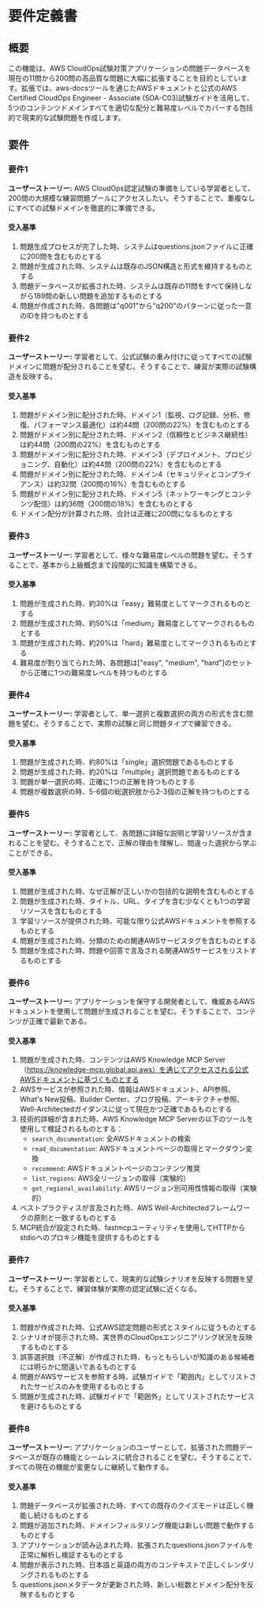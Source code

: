 # 要件定義書

## 概要

この機能は、AWS CloudOps試験対策アプリケーションの問題データベースを現在の11問から200問の高品質な問題に大幅に拡張することを目的としています。拡張では、aws-docsツールを通じたAWSドキュメントと公式のAWS Certified CloudOps Engineer - Associate (SOA-C03)試験ガイドを活用して、5つのコンテンツドメインすべてを適切な配分と難易度レベルでカバーする包括的で現実的な試験問題を作成します。

## 要件

### 要件1

**ユーザーストーリー:** AWS CloudOps認定試験の準備をしている学習者として、200問の大規模な練習問題プールにアクセスしたい。そうすることで、重複なしにすべての試験ドメインを徹底的に準備できる。

#### 受入基準

1. 問題生成プロセスが完了した時、システムはquestions.jsonファイルに正確に200問を含むものとする
2. 問題が生成された時、システムは既存のJSON構造と形式を維持するものとする
3. 問題データベースが拡張された時、システムは既存の11問をすべて保持しながら189問の新しい問題を追加するものとする
4. 問題が作成された時、各問題は"q001"から"q200"のパターンに従った一意のIDを持つものとする

### 要件2

**ユーザーストーリー:** 学習者として、公式試験の重み付けに従ってすべての試験ドメインに問題が配分されることを望む。そうすることで、練習が実際の試験構造を反映する。

#### 受入基準

1. 問題がドメイン別に配分された時、ドメイン1（監視、ログ記録、分析、修復、パフォーマンス最適化）は約44問（200問の22%）を含むものとする
2. 問題がドメイン別に配分された時、ドメイン2（信頼性とビジネス継続性）は約44問（200問の22%）を含むものとする
3. 問題がドメイン別に配分された時、ドメイン3（デプロイメント、プロビジョニング、自動化）は約44問（200問の22%）を含むものとする
4. 問題がドメイン別に配分された時、ドメイン4（セキュリティとコンプライアンス）は約32問（200問の16%）を含むものとする
5. 問題がドメイン別に配分された時、ドメイン5（ネットワーキングとコンテンツ配信）は約36問（200問の18%）を含むものとする
6. ドメイン配分が計算された時、合計は正確に200問になるものとする

### 要件3

**ユーザーストーリー:** 学習者として、様々な難易度レベルの問題を望む。そうすることで、基本から上級概念まで段階的に知識を構築できる。

#### 受入基準

1. 問題が生成された時、約30%は「easy」難易度としてマークされるものとする
2. 問題が生成された時、約50%は「medium」難易度としてマークされるものとする
3. 問題が生成された時、約20%は「hard」難易度としてマークされるものとする
4. 難易度が割り当てられた時、各問題は["easy", "medium", "hard"]のセットから正確に1つの難易度レベルを持つものとする

### 要件4

**ユーザーストーリー:** 学習者として、単一選択と複数選択の両方の形式を含む問題を望む。そうすることで、実際の試験と同じ問題タイプで練習できる。

#### 受入基準

1. 問題が生成された時、約80%は「single」選択問題であるものとする
2. 問題が生成された時、約20%は「multiple」選択問題であるものとする
3. 問題が単一選択の時、正確に1つの正解を持つものとする
4. 問題が複数選択の時、5-6個の総選択肢から2-3個の正解を持つものとする

### 要件5

**ユーザーストーリー:** 学習者として、各問題に詳細な説明と学習リソースが含まれることを望む。そうすることで、正解の理由を理解し、間違った選択から学ぶことができる。

#### 受入基準

1. 問題が生成された時、なぜ正解が正しいかの包括的な説明を含むものとする
2. 問題が生成された時、タイトル、URL、タイプを含む少なくとも1つの学習リソースを含むものとする
3. 学習リソースが提供された時、可能な限り公式AWSドキュメントを参照するものとする
4. 問題が生成された時、分類のための関連AWSサービスタグを含むものとする
5. 問題が生成された時、問題や回答で言及される関連AWSサービスをリストするものとする

### 要件6

**ユーザーストーリー:** アプリケーションを保守する開発者として、権威あるAWSドキュメントを使用して問題が生成されることを望む。そうすることで、コンテンツが正確で最新である。

#### 受入基準

1. 問題が生成された時、コンテンツはAWS Knowledge MCP Server（https://knowledge-mcp.global.api.aws）を通じてアクセスされる公式AWSドキュメントに基づくものとする
2. AWSサービスが参照された時、情報はAWSドキュメント、API参照、What's New投稿、Builder Center、ブログ投稿、アーキテクチャ参照、Well-Architectedガイダンスに従って現在かつ正確であるものとする
3. 技術的詳細が含まれた時、AWS Knowledge MCP Serverの以下のツールを使用して検証されるものとする：
   - `search_documentation`: 全AWSドキュメントの検索
   - `read_documentation`: AWSドキュメントページの取得とマークダウン変換
   - `recommend`: AWSドキュメントページのコンテンツ推奨
   - `list_regions`: AWS全リージョンの取得（実験的）
   - `get_regional_availability`: AWSリージョン別可用性情報の取得（実験的）
4. ベストプラクティスが言及された時、AWS Well-Architectedフレームワークの原則と一致するものとする
5. MCP統合が設定された時、fastmcpユーティリティを使用してHTTPからstdioへのプロキシ機能を提供するものとする

### 要件7

**ユーザーストーリー:** 学習者として、現実的な試験シナリオを反映する問題を望む。そうすることで、練習体験が実際の認定試験に近くなる。

#### 受入基準

1. 問題が作成された時、公式AWS認定問題の形式とスタイルに従うものとする
2. シナリオが提示された時、実世界のCloudOpsエンジニアリング状況を反映するものとする
3. 誤答選択肢（不正解）が作成された時、もっともらしいが知識のある候補者には明らかに間違いであるものとする
4. 問題がAWSサービスを参照する時、試験ガイドで「範囲内」としてリストされたサービスのみを使用するものとする
5. 問題が生成された時、試験ガイドで「範囲外」としてリストされたサービスを避けるものとする

### 要件8

**ユーザーストーリー:** アプリケーションのユーザーとして、拡張された問題データベースが既存の機能とシームレスに統合されることを望む。そうすることで、すべての現在の機能が変更なしに継続して動作する。

#### 受入基準

1. 問題データベースが拡張された時、すべての既存のクイズモードは正しく機能し続けるものとする
2. 問題が追加された時、ドメインフィルタリング機能は新しい問題で動作するものとする
3. アプリケーションが読み込まれた時、拡張されたquestions.jsonファイルを正常に解析し検証するものとする
4. 問題が表示された時、日本語と英語の両方のコンテキストで正しくレンダリングされるものとする
5. questions.jsonメタデータが更新された時、新しい総数とドメイン配分を反映するものとする